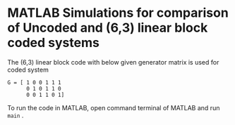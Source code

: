 # MATLAB Simulations for comparison of Uncoded and (6,3) linear block coded systems

The (6,3) linear block code with below given generator matrix is used for coded system

```
G = [ 1 0 0 1 1 1
      0 1 0 1 1 0
      0 0 1 1 0 1]
```
To run the code in MATLAB, open command terminal of MATLAB and run `main` . 